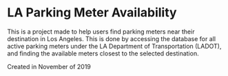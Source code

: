 # LA Parking Meter Availability

This is a project made to help users find parking meters near their destination in Los Angeles. This is done by accessing the database for all active parking meters under the LA Department of Transportation (LADOT), and finding the available meters closest to the selected destination.

Created in November of 2019
